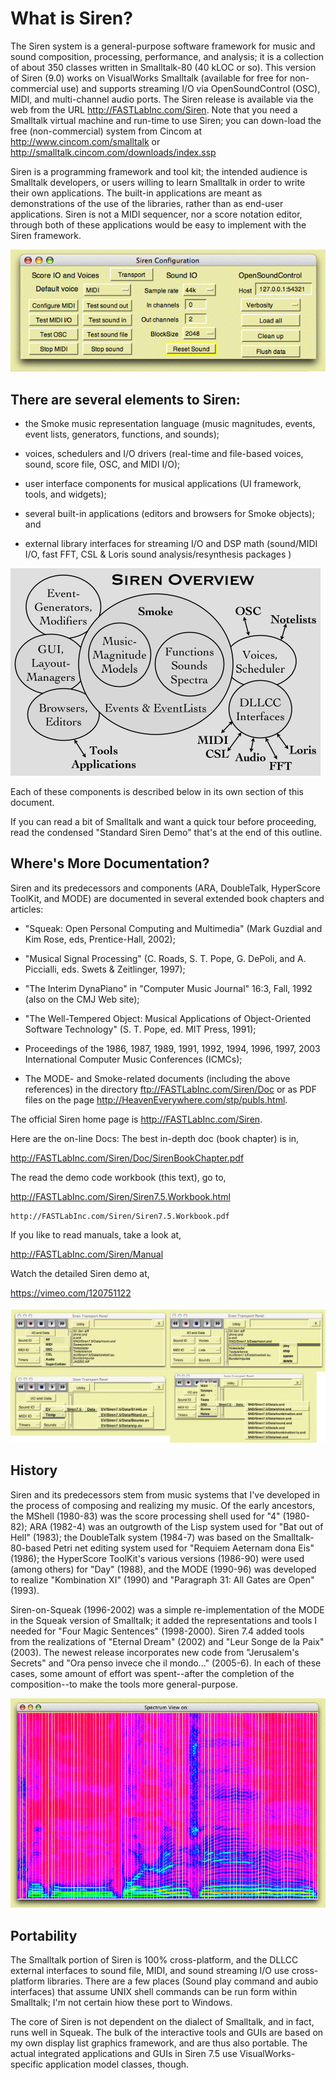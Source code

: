 # What is Siren?

The Siren system is a general-purpose software framework for music and sound composition, processing, performance, and analysis; it is a collection of about 350 classes written in Smalltalk-80 (40 kLOC or so). This version of Siren (9.0) works on VisualWorks Smalltalk (available for free for non-commercial use) and supports streaming I/O via OpenSoundControl (OSC), MIDI, and multi-channel audio ports. The Siren release is available via the web from the URL http://FASTLabInc.com/Siren. Note that you need a Smalltalk virtual machine and run-time to use Siren; you can down-load the free (non-commercial) system from Cincom at http://www.cincom.com/smalltalk or http://smalltalk.cincom.com/downloads/index.ssp

Siren is a programming framework and tool kit; the intended audience is Smalltalk developers, or users willing to learn Smalltalk in order to write their own applications. The built-in applications are meant as demonstrations of the use of the libraries, rather than as end-user applications. Siren is not a MIDI sequencer, nor a score notation editor, through both of these applications would be easy to implement with the Siren framework.

![Siren utility](https://github.com/stpope/Siren9/blob/master/gifs-new/SirenUtility.gif)

## There are several elements to Siren:

* the Smoke music representation language
		(music magnitudes, events, event lists, generators, functions, and sounds);
    
* voices, schedulers and I/O drivers
		(real-time and file-based voices, sound, score file, OSC, and MIDI I/O);
    
* user interface components for musical applications
		(UI framework, tools, and widgets);
    
* several built-in applications 
		(editors and browsers for Smoke objects); and
    
* external library interfaces for streaming I/O and DSP math
		(sound/MIDI I/O, fast FFT, CSL & Loris sound analysis/resynthesis packages )
    
![Siren components](https://github.com/stpope/Siren9/blob/master/gifs-new/SirenOverview1Page-small.gif)

Each of these components is described below in its own section of this document.

If you can read a bit of Smalltalk and want a quick tour before proceeding, read the condensed "Standard Siren Demo" that's at the end of this outline.

## Where's More Documentation?

Siren and its predecessors and components (ARA, DoubleTalk, HyperScore ToolKit, and MODE) are documented in several extended book chapters and articles:

* "Squeak: Open Personal Computing and Multimedia" (Mark Guzdial and Kim Rose, eds, Prentice-Hall, 2002);
    
* "Musical Signal Processing" (C. Roads, S. T. Pope, G. DePoli, and A. Piccialli, eds. Swets & Zeitlinger, 1997);
    
* "The Interim DynaPiano" in "Computer Music Journal" 16:3, Fall, 1992 (also on the CMJ Web site);
    
* "The Well-Tempered Object: Musical Applications of Object-Oriented Software Technology" (S. T. Pope, ed. MIT Press, 1991);
    
* Proceedings of the 1986, 1987, 1989, 1991, 1992, 1994, 1996, 1997, 2003 International Computer Music Conferences (ICMCs); 

* The MODE- and Smoke-related documents (including the above references) in the directory ftp://FASTLabInc.com/Siren/Doc or as PDF files on the page http://HeavenEverywhere.com/stp/publs.html.

The official Siren home page is http://FASTLabInc.com/Siren.

Here are the on-line Docs: The best in-depth doc (book chapter) is in,

http://FASTLabInc.com/Siren/Doc/SirenBookChapter.pdf

The read the demo code workbook (this text), go to,

http://FASTLabInc.com/Siren/Siren7.5.Workbook.html
  
	http://FASTLabInc.com/Siren/Siren7.5.Workbook.pdf

If you like to read manuals, take a look at,

http://FASTLabInc.com/Siren/Manual

Watch the detailed Siren demo at,

https://vimeo.com/120751122

![Siren transport](https://github.com/stpope/Siren9/blob/master/gifs-new/SirenTransportMenus.jpg)

## History

Siren and its predecessors stem from music systems that I've developed in the process of composing and realizing my music. Of the early ancestors, the MShell (1980-83) was the score processing shell used for "4" (1980-82); ARA (1982-4) was an outgrowth of the Lisp system used for "Bat out of Hell" (1983); the DoubleTalk system (1984-7) was based on the Smalltalk-80-based Petri net editing system used for "Requiem Aeternam dona Eis" (1986); the HyperScore ToolKit's various versions (1986-90) were used (among others) for "Day" (1988), and the MODE (1990-96) was developed to realize "Kombination XI" (1990) and "Paragraph 31: All Gates are Open" (1993).

Siren-on-Squeak (1996-2002) was a simple re-implementation of the MODE in the Squeak version of Smalltalk; it added the representations and tools I needed for "Four Magic Sentences" (1998-2000). Siren 7.4 added tools from the realizations of "Eternal Dream" (2002) and "Leur Songe de la Paix" (2003). The newest release incorporates new code from "Jerusalem's Secrets" and "Ora penso invece che il mondo..." (2005-6). In each of these cases, some amount of effort was spent--after the completion of the composition--to make the tools more general-purpose. 

![Siren utility](https://github.com/stpope/Siren9/blob/master/gifs-new/spectrum2.gif)

## Portability

The Smalltalk portion of Siren is 100% cross-platform, and the DLLCC external interfaces to sound file, MIDI, and sound streaming I/O use cross-platform libraries. There are a few places (Sound play command and aubio interfaces) that assume UNIX shell commands can be run form within Smalltalk; I'm not certain hiow these port to Windows.

The core of Siren is not dependent on the dialect of Smalltalk, and in fact, runs well in Squeak. The bulk of the interactive tools and GUIs are based on my own display list graphics framework, and are thus also portable. The actual integrated applications and GUIs in Siren 7.5 use VisualWorks-specific application model classes, though.
